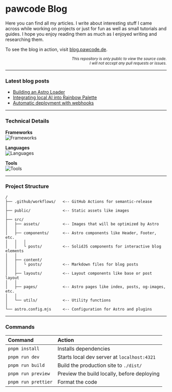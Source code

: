 # pawcode Blog

Here you can find all my articles.
I write about interesting stuff I came across while working on projects or just for fun as well as small tutorials and guides.
I hope you enjoy reading them as much as I enjoyed writing and researching them.

To see the blog in action, visit [blog.pawcode.de](https://blog.pawcode.de/?mtm_compaign=GitHub&mtm_kwd=astro-blog&mtm_source=GitHub).

<p align="right">
  <sub>
    <em>
      This repository is only public to view the source code.
      <br>
      I will not accept any pull requests or issues.
    </em>
  </sub>
</p>

---

### Latest blog posts

<!-- BLOG-POST-LIST:START -->
- [Building an Astro Loader](https://blog.pawcode.de/posts/building-an-astro-loader/?mtm_compaign=GitHub&mtm_kwd=astro-blog&mtm_source=GitHub)
- [Integrating local AI into Rainbow Palette](https://blog.pawcode.de/posts/local-ai-in-the-browser/?mtm_compaign=GitHub&mtm_kwd=astro-blog&mtm_source=GitHub)
- [Automatic deployment with webhooks](https://blog.pawcode.de/posts/automatic-deployment-with-webhooks/?mtm_compaign=GitHub&mtm_kwd=astro-blog&mtm_source=GitHub)
<!-- BLOG-POST-LIST:END -->

---

### Technical Details

**Frameworks**
<br />
<img alt="Frameworks" src="https://skillicons.dev/icons?i=astro,solidjs&theme=light" />

**Languages**
<br />
<img alt="Languages" src="https://skillicons.dev/icons?i=html,md,css,tailwind,ts&theme=light" />

**Tools**
<br />
<img alt="Tools" src="https://skillicons.dev/icons?i=vercel,github,githubactions,pnpm&theme=light" />

---

### Project Structure

```text
/
├── .github/workflows/   <-- GitHub Actions for semantic-release
│
├── public/              <-- Static assets like images
│
├── src/
│   ├── assets/          <-- Images that will be optimized by Astro
│   │
│   ├── components/      <-- Astro components like Header, Footer, etc.
│   │   │
│   │   └ posts/         <-- SolidJS components for interactive blog elements
│   │
│   ├── content/
│   │   └ posts/         <-- Markdown files for blog posts
│   │
│   ├── layouts/         <-- Layout components like base or post layout
│   │
│   ├── pages/           <-- Astro pages like index, posts, og-images, etc.
│   │
│   └── utils/           <-- Utility functions
│
└── astro.config.mjs     <-- Configuration for Astro and plugins
```

---

### Commands

| Command             | Action                                      |
| :------------------ | :------------------------------------------ |
| `pnpm install`      | Installs dependencies                       |
| `pnpm run dev`      | Starts local dev server at `localhost:4321` |
| `pnpm run build`    | Build the production site to `./dist/`      |
| `pnpm run preview`  | Preview the build locally, before deploying |
| `pnpm run prettier` | Format the code                             |

